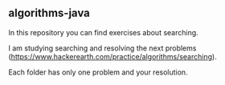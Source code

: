 ## algorithms-java

In this repository you can find exercises about searching.

I am studying searching and resolving the next problems (https://www.hackerearth.com/practice/algorithms/searching).

Each folder has only one problem and your resolution.
